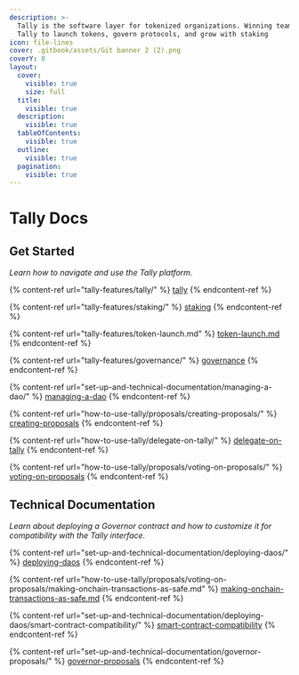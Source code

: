 ```yaml
---
description: >-
  Tally is the software layer for tokenized organizations. Winning teams use
  Tally to launch tokens, govern protocols, and grow with staking
icon: file-lines
cover: .gitbook/assets/Git banner 2 (2).png
coverY: 0
layout:
  cover:
    visible: true
    size: full
  title:
    visible: true
  description:
    visible: true
  tableOfContents:
    visible: true
  outline:
    visible: true
  pagination:
    visible: true
---
```


# Tally Docs

## Get Started

_Learn how to navigate and use the Tally platform._

{% content-ref url="tally-features/tally/" %}
[tally](tally-features/tally/)
{% endcontent-ref %}

{% content-ref url="tally-features/staking/" %}
[staking](tally-features/staking/)
{% endcontent-ref %}

{% content-ref url="tally-features/token-launch.md" %}
[token-launch.md](tally-features/token-launch.md)
{% endcontent-ref %}

{% content-ref url="tally-features/governance/" %}
[governance](tally-features/governance/)
{% endcontent-ref %}

{% content-ref url="set-up-and-technical-documentation/managing-a-dao/" %}
[managing-a-dao](set-up-and-technical-documentation/managing-a-dao/)
{% endcontent-ref %}

{% content-ref url="how-to-use-tally/proposals/creating-proposals/" %}
[creating-proposals](how-to-use-tally/proposals/creating-proposals/)
{% endcontent-ref %}

{% content-ref url="how-to-use-tally/delegate-on-tally/" %}
[delegate-on-tally](how-to-use-tally/delegate-on-tally/)
{% endcontent-ref %}

{% content-ref url="how-to-use-tally/proposals/voting-on-proposals/" %}
[voting-on-proposals](how-to-use-tally/proposals/voting-on-proposals/)
{% endcontent-ref %}

## Technical Documentation

_Learn about deploying a Governor contract and how to customize it for compatibility with the Tally interface._

{% content-ref url="set-up-and-technical-documentation/deploying-daos/" %}
[deploying-daos](set-up-and-technical-documentation/deploying-daos/)
{% endcontent-ref %}

{% content-ref url="how-to-use-tally/proposals/voting-on-proposals/making-onchain-transactions-as-safe.md" %}
[making-onchain-transactions-as-safe.md](how-to-use-tally/proposals/voting-on-proposals/making-onchain-transactions-as-safe.md)
{% endcontent-ref %}

{% content-ref url="set-up-and-technical-documentation/deploying-daos/smart-contract-compatibility/" %}
[smart-contract-compatibility](set-up-and-technical-documentation/deploying-daos/smart-contract-compatibility/)
{% endcontent-ref %}

{% content-ref url="set-up-and-technical-documentation/governor-proposals/" %}
[governor-proposals](set-up-and-technical-documentation/governor-proposals/)
{% endcontent-ref %}
